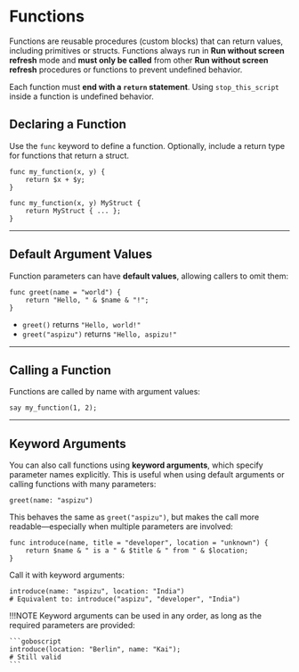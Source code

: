 # Functions

Functions are reusable procedures (custom blocks) that can return values, including 
primitives or structs. Functions always run in **Run without screen refresh** mode and 
**must only be called** from other **Run without screen refresh** procedures or 
functions to prevent undefined behavior.

Each function must **end with a `return` statement**. Using `stop_this_script` inside 
a function is undefined behavior.


## Declaring a Function

Use the `func` keyword to define a function. Optionally, include a return type for 
functions that return a struct.

```goboscript
func my_function(x, y) {
    return $x + $y;
}
```

```goboscript
func my_function(x, y) MyStruct {
    return MyStruct { ... };
}
```

---

## Default Argument Values

Function parameters can have **default values**, allowing callers to omit them:

```goboscript
func greet(name = "world") {
    return "Hello, " & $name & "!";
}
```

* `greet()` returns `"Hello, world!"`
* `greet("aspizu")` returns `"Hello, aspizu!"`

---

## Calling a Function

Functions are called by name with argument values:

```goboscript
say my_function(1, 2);
```

---

## Keyword Arguments

You can also call functions using **keyword arguments**, which specify parameter names
 explicitly. This is useful when using default arguments or calling functions with many 
 parameters:

```goboscript
greet(name: "aspizu")
```

This behaves the same as `greet("aspizu")`, but makes the call more readable—especially 
when multiple parameters are involved:

```goboscript
func introduce(name, title = "developer", location = "unknown") {
    return $name & " is a " & $title & " from " & $location;
}
```

Call it with keyword arguments:

```goboscript
introduce(name: "aspizu", location: "India")
# Equivalent to: introduce("aspizu", "developer", "India")
```

!!!NOTE 
    Keyword arguments can be used in any order, as long as the required parameters
    are provided:

    ```goboscript
    introduce(location: "Berlin", name: "Kai");
    # Still valid
    ```
